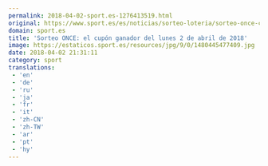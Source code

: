 ```yaml
---
permalink: 2018-04-02-sport.es-1276413519.html
original: https://www.sport.es/es/noticias/sorteo-loteria/sorteo-once-cupon-ganador-hoy-lunes-2-abril-2018-6730477?utm_source=rss-noticias&utm_medium=feed&utm_campaign=sorteo-loteria
domain: sport.es
title: 'Sorteo ONCE: el cupón ganador del lunes 2 de abril de 2018'
image: https://estaticos.sport.es/resources/jpg/9/0/1480445477409.jpg
date: 2018-04-02 21:31:11
category: sport
translations: 
 - 'en'
 - 'de'
 - 'ru'
 - 'ja'
 - 'fr'
 - 'it'
 - 'zh-CN'
 - 'zh-TW'
 - 'ar'
 - 'pt'
 - 'hy'
---
```


